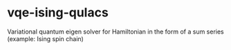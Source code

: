 # vqe-ising-qulacs
Variational quantum eigen solver for Hamiltonian in the form of a sum series (example: Ising spin chain)
